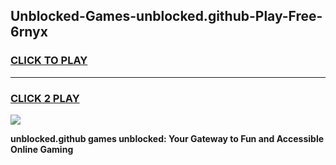 
## Unblocked-Games-unblocked.github-Play-Free-6rnyx
<h3>
<a href="https://premium76.site?title=unblocked.github&ref=18A1">CLICK TO PLAY</a></h3>
<hr>

<h3>
<a href="https://premium76.site?title=unblocked.github&ref=18A1">CLICK 2 PLAY</a>
  
</h3>

<a href="https://premium76.site?title=unblocked.github&ref=18A1"><img src="https://clearcache.store/games.png"></a>


**unblocked.github games unblocked: Your Gateway to Fun and Accessible Online Gaming**
